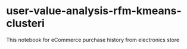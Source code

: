# user-value-analysis-rfm-kmeans-clusteri
This notebook for eCommerce purchase history from electronics store
